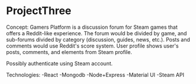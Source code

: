 
# ProjectThree

Concept:
Gamers Platform is a discussion forum for Steam games that offers a Reddit-like experience.
The forum would be divided by game, and sub-forums divided by category (discussion, guides, news, etc.).
Posts and comments would use Reddit's score system. User profile shows user's posts, comments, and elements from Steam profile.

Possibly authenticate using Steam account.







Technologies:
  -React
  -Mongodb
  -Node+Express
  -Material UI
  -Steam API
